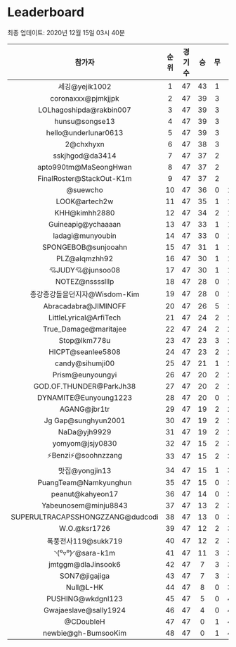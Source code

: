 # Leaderboard
최종 업데이트: 2020년 12월 15일 03시 40분




| 참가자 | 순위 | 경기수 | 승 | 무 | 패 | 승점 |
|:---:|:---:|:---:|:---:|:---:|:---:|:---:|
| 세깅@yejik1002 | 1 | 47 | 43 | 1 | 3 | 130 |
| coronaxxx@pjmkjjpk | 2 | 47 | 39 | 3 | 5 | 120 |
| LOLhagoshipda@rakbin007 | 3 | 47 | 39 | 3 | 5 | 120 |
| hunsu@songse13 | 4 | 47 | 39 | 3 | 5 | 120 |
| hello@underlunar0613 | 5 | 47 | 39 | 3 | 5 | 120 |
| 2@chxhyxn | 6 | 47 | 38 | 3 | 6 | 117 |
| sskjhgod@da3414 | 7 | 47 | 37 | 2 | 8 | 113 |
| apto990tm@MaSeongHwan | 8 | 47 | 37 | 2 | 8 | 113 |
| FinalRoster@StackOut-K1m | 9 | 47 | 37 | 2 | 8 | 113 |
| @suewcho | 10 | 47 | 36 | 0 | 11 | 108 |
| LOOK@artech2w | 11 | 47 | 35 | 1 | 11 | 106 |
| KHH@kimhh2880 | 12 | 47 | 34 | 2 | 11 | 104 |
| Guineapig@ychaaaan | 13 | 47 | 33 | 1 | 13 | 100 |
| ladagi@munyoubin | 14 | 47 | 33 | 0 | 14 | 99 |
| SPONGEBOB@sunjooahn | 15 | 47 | 31 | 1 | 15 | 94 |
| PLZ@alqmzhh92 | 16 | 47 | 30 | 1 | 16 | 91 |
| 💘JUDY💘@junsoo08 | 17 | 47 | 30 | 1 | 16 | 91 |
| NOTEZ@nsssslllp | 18 | 47 | 28 | 0 | 19 | 84 |
| 종강종강돌을던지자@Wisdom-Kim | 19 | 47 | 28 | 0 | 19 | 84 |
| Abracadabra@JIMINOFF | 20 | 47 | 26 | 5 | 16 | 83 |
| LittleLyrical@ArfiTech | 21 | 47 | 24 | 2 | 21 | 74 |
| True_Damage@maritajee | 22 | 47 | 24 | 2 | 21 | 74 |
| Stop@lkm778u | 23 | 47 | 23 | 3 | 21 | 72 |
| HICPT@seanlee5808 | 24 | 47 | 23 | 2 | 22 | 71 |
| candy@sihumji00 | 25 | 47 | 21 | 1 | 25 | 64 |
| Prism@eunyoungyi | 26 | 47 | 20 | 2 | 25 | 62 |
| GOD.OF.THUNDER@ParkJh38 | 27 | 47 | 20 | 2 | 25 | 62 |
| DYNAMITE@Eunyoung1223 | 28 | 47 | 20 | 0 | 27 | 60 |
| AGANG@jbr1tr | 29 | 47 | 19 | 2 | 26 | 59 |
| Jg Gap@sunghyun2001 | 30 | 47 | 19 | 2 | 26 | 59 |
| NaDa@yjh9929 | 31 | 47 | 19 | 2 | 26 | 59 |
| yomyom@jsjy0830 | 32 | 47 | 15 | 2 | 30 | 47 |
| ⚡Benzi⚡@soohnzzang | 33 | 47 | 15 | 2 | 30 | 47 |
| 맛집@yongjin13 | 34 | 47 | 15 | 1 | 31 | 46 |
| PuangTeam@Namkyunghun | 35 | 47 | 15 | 0 | 32 | 45 |
| peanut@kahyeon17 | 36 | 47 | 14 | 0 | 33 | 42 |
| Yabeunosem@minju8843 | 37 | 47 | 13 | 2 | 32 | 41 |
| SUPERULTRACAPSSHONGZZANG@dudcodi | 38 | 47 | 13 | 0 | 34 | 39 |
| W.O.@ksr1726 | 39 | 47 | 12 | 2 | 33 | 38 |
| 폭풍전사119@sukk719 | 40 | 47 | 12 | 2 | 33 | 38 |
| ◝(⁰▿⁰)◜@sara-k1m | 41 | 47 | 11 | 3 | 33 | 36 |
| jmtggm@dlaJinsook6 | 42 | 47 | 7 | 3 | 37 | 24 |
| SON7@jigajiga | 43 | 47 | 7 | 3 | 37 | 24 |
| Null@L-HK | 44 | 47 | 8 | 0 | 39 | 24 |
| PUSHING@wkdgnl123 | 45 | 47 | 5 | 0 | 42 | 15 |
| Gwajaeslave@sally1924 | 46 | 47 | 4 | 0 | 43 | 12 |
| @CDoubleH | 47 | 47 | 0 | 1 | 46 | 1 |
| newbie@gh-BumsooKim | 48 | 47 | 0 | 1 | 46 | 1 |